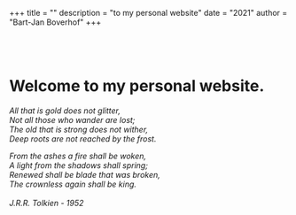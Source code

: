 +++
title = ""
description = "to my personal website"
date = "2021"
author = "Bart-Jan Boverhof"
+++
\
\
\
&nbsp;
&nbsp;
# Welcome to my personal website.  
*All that is gold does not glitter,*  
*Not all those who wander are lost;*  
*The old that is strong does not wither,*  
*Deep roots are not reached by the frost.*  

*From the ashes a fire shall be woken,*  
*A light from the shadows shall spring;*  
*Renewed shall be blade that was broken,*  
*The crownless again shall be king.*  
\
*J.R.R. Tolkien - 1952* 
